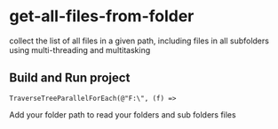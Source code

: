 # get-all-files-from-folder
collect the list of all files in a given path, including files in all subfolders using multi-threading and multitasking

## Build and Run project
`````
TraverseTreeParallelForEach(@"F:\", (f) =>
`````
Add your folder path to read your folders and sub folders files 
